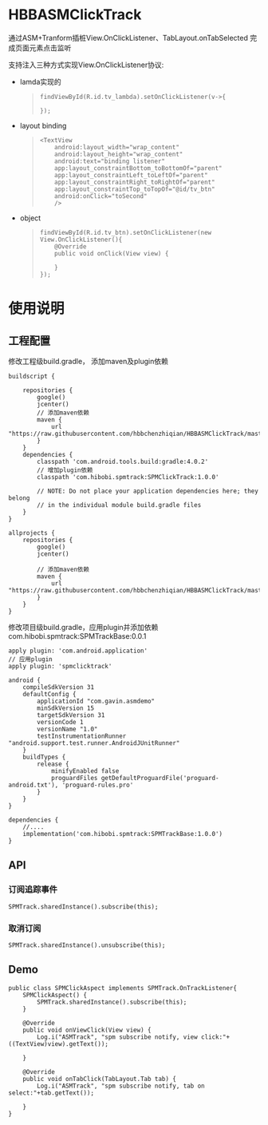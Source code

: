# HBBASMClickTrack

通过ASM+Tranform插桩View.OnClickListener、TabLayout.onTabSelected 完成页面元素点击监听

支持注入三种方式实现View.OnClickListener协议:

*   lamda实现的

    >   ```
    >   findViewById(R.id.tv_lambda).setOnClickListener(v->{
    >       
    >   });
    >   ```

*   layout binding

    >   ```
    >   <TextView
    >       android:layout_width="wrap_content"
    >       android:layout_height="wrap_content"
    >       android:text="binding listener"
    >       app:layout_constraintBottom_toBottomOf="parent"
    >       app:layout_constraintLeft_toLeftOf="parent"
    >       app:layout_constraintRight_toRightOf="parent"
    >       app:layout_constraintTop_toTopOf="@id/tv_btn"
    >       android:onClick="toSecond"
    >       />
    >   ```

*   object

    >   ```
    >   findViewById(R.id.tv_btn).setOnClickListener(new View.OnClickListener(){
    >       @Override
    >       public void onClick(View view) {
    >           
    >       }
    >   });
    >   ```

# 使用说明



## 工程配置

修改工程级build.gradle， 添加maven及plugin依赖

```
buildscript {
    
    repositories {
        google()
        jcenter()
        // 添加maven依赖
        maven { 
            url "https://raw.githubusercontent.com/hbbchenzhiqian/HBBASMClickTrack/master" 
        }
    }
    dependencies {
        classpath 'com.android.tools.build:gradle:4.0.2'
        // 增加plugin依赖
        classpath 'com.hibobi.spmtrack:SPMClickTrack:1.0.0'

        // NOTE: Do not place your application dependencies here; they belong
        // in the individual module build.gradle files
    }
}

allprojects {
    repositories {
        google()
        jcenter()
        
		// 添加maven依赖
		maven {
            url "https://raw.githubusercontent.com/hbbchenzhiqian/HBBASMClickTrack/master" 
        }
    }
}
```

修改项目级build.gradle，应用plugin并添加依赖com.hibobi.spmtrack:SPMTrackBase:0.0.1

```
apply plugin: 'com.android.application'
// 应用plugin
apply plugin: 'spmclicktrack'

android {
    compileSdkVersion 31
    defaultConfig {
        applicationId "com.gavin.asmdemo"
        minSdkVersion 15
        targetSdkVersion 31
        versionCode 1
        versionName "1.0"
        testInstrumentationRunner "android.support.test.runner.AndroidJUnitRunner"
    }
    buildTypes {
        release {
            minifyEnabled false
            proguardFiles getDefaultProguardFile('proguard-android.txt'), 'proguard-rules.pro'
        }
    }
}

dependencies {
    //....
    implementation('com.hibobi.spmtrack:SPMTrackBase:1.0.0')
}

```



## API

### 订阅追踪事件

```
SPMTrack.sharedInstance().subscribe(this);
```

### 取消订阅

```
SPMTrack.sharedInstance().unsubscribe(this);
```

## Demo

```
public class SPMClickAspect implements SPMTrack.OnTrackListener{
    SPMClickAspect() {
        SPMTrack.sharedInstance().subscribe(this);
    }

    @Override
    public void onViewClick(View view) {
        Log.i("ASMTrack", "spm subscribe notify, view click:"+((TextView)view).getText());

    }

    @Override
    public void onTabClick(TabLayout.Tab tab) {
        Log.i("ASMTrack", "spm subscribe notify, tab on select:"+tab.getText());

    }
}
```